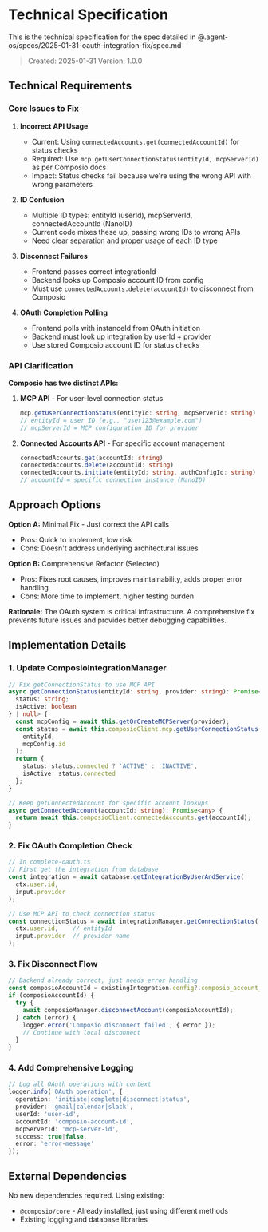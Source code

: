 # Technical Specification

This is the technical specification for the spec detailed in @.agent-os/specs/2025-01-31-oauth-integration-fix/spec.md

> Created: 2025-01-31
> Version: 1.0.0

## Technical Requirements

### Core Issues to Fix

1. **Incorrect API Usage**
   - Current: Using `connectedAccounts.get(connectedAccountId)` for status checks
   - Required: Use `mcp.getUserConnectionStatus(entityId, mcpServerId)` as per Composio docs
   - Impact: Status checks fail because we're using the wrong API with wrong parameters

2. **ID Confusion**
   - Multiple ID types: entityId (userId), mcpServerId, connectedAccountId (NanoID)
   - Current code mixes these up, passing wrong IDs to wrong APIs
   - Need clear separation and proper usage of each ID type

3. **Disconnect Failures**
   - Frontend passes correct integrationId
   - Backend looks up Composio account ID from config
   - Must use `connectedAccounts.delete(accountId)` to disconnect from Composio

4. **OAuth Completion Polling**
   - Frontend polls with instanceId from OAuth initiation
   - Backend must look up integration by userId + provider
   - Use stored Composio account ID for status checks

### API Clarification

**Composio has two distinct APIs:**

1. **MCP API** - For user-level connection status
   ```typescript
   mcp.getUserConnectionStatus(entityId: string, mcpServerId: string)
   // entityId = user ID (e.g., "user123@example.com")
   // mcpServerId = MCP configuration ID for provider
   ```

2. **Connected Accounts API** - For specific account management
   ```typescript
   connectedAccounts.get(accountId: string)
   connectedAccounts.delete(accountId: string)
   connectedAccounts.initiate(entityId: string, authConfigId: string)
   // accountId = specific connection instance (NanoID)
   ```

## Approach Options

**Option A:** Minimal Fix - Just correct the API calls
- Pros: Quick to implement, low risk
- Cons: Doesn't address underlying architectural issues

**Option B:** Comprehensive Refactor (Selected)
- Pros: Fixes root causes, improves maintainability, adds proper error handling
- Cons: More time to implement, higher testing burden

**Rationale:** The OAuth system is critical infrastructure. A comprehensive fix prevents future issues and provides better debugging capabilities.

## Implementation Details

### 1. Update ComposioIntegrationManager

```typescript
// Fix getConnectionStatus to use MCP API
async getConnectionStatus(entityId: string, provider: string): Promise<{ 
  status: string; 
  isActive: boolean 
} | null> {
  const mcpConfig = await this.getOrCreateMCPServer(provider);
  const status = await this.composioClient.mcp.getUserConnectionStatus(
    entityId,
    mcpConfig.id
  );
  return {
    status: status.connected ? 'ACTIVE' : 'INACTIVE',
    isActive: status.connected
  };
}

// Keep getConnectedAccount for specific account lookups
async getConnectedAccount(accountId: string): Promise<any> {
  return await this.composioClient.connectedAccounts.get(accountId);
}
```

### 2. Fix OAuth Completion Check

```typescript
// In complete-oauth.ts
// First get the integration from database
const integration = await database.getIntegrationByUserAndService(
  ctx.user.id,
  input.provider
);

// Use MCP API to check connection status
const connectionStatus = await integrationManager.getConnectionStatus(
  ctx.user.id,    // entityId
  input.provider  // provider name
);
```

### 3. Fix Disconnect Flow

```typescript
// Backend already correct, just needs error handling
const composioAccountId = existingIntegration.config?.composio_account_id;
if (composioAccountId) {
  try {
    await composioManager.disconnectAccount(composioAccountId);
  } catch (error) {
    logger.error('Composio disconnect failed', { error });
    // Continue with local disconnect
  }
}
```

### 4. Add Comprehensive Logging

```typescript
// Log all OAuth operations with context
logger.info('OAuth operation', {
  operation: 'initiate|complete|disconnect|status',
  provider: 'gmail|calendar|slack',
  userId: 'user-id',
  accountId: 'composio-account-id',
  mcpServerId: 'mcp-server-id',
  success: true|false,
  error: 'error-message'
});
```

## External Dependencies

No new dependencies required. Using existing:
- `@composio/core` - Already installed, just using different methods
- Existing logging and database libraries
